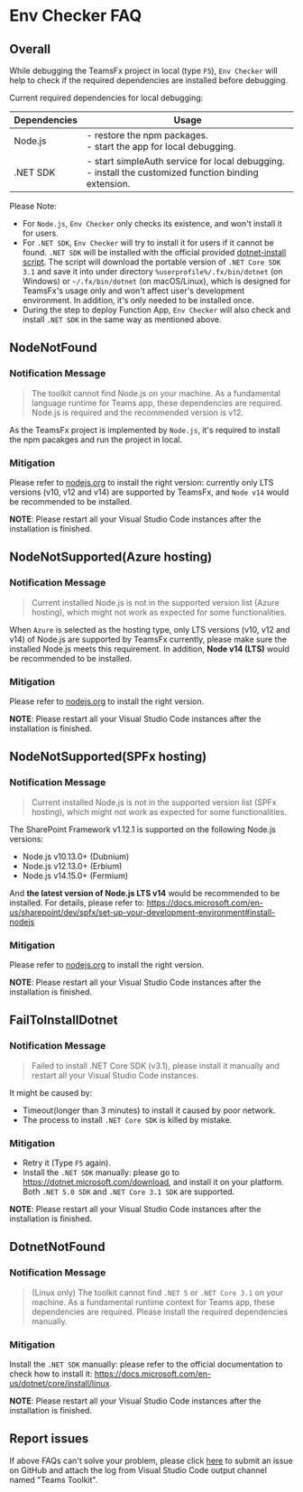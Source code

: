 # Env Checker FAQ

## Overall

While debugging the TeamsFx project in local (type `F5`), `Env Checker` will help to check if the required dependencies are installed before debugging.

Current required dependencies for local debugging:

| Dependencies | Usage |
| - | - |
| Node.js | - restore the npm packages.<br>- start the app for local debugging.|
| .NET SDK | - start simpleAuth service for local debugging.<br> - install the customized function binding extension.|

Please Note:
- For `Node.js`, `Env Checker` only checks its existence, and won't install it for users.
- For `.NET SDK`, `Env Checker` will try to install it for users if it cannot be found. `.NET SDK` will be installed with the official provided [dotnet-install script](https://docs.microsoft.com/en-us/dotnet/core/tools/dotnet-install-script). The script will download the portable version of `.NET Core SDK 3.1` and save it into under directory `%userprofile%/.fx/bin/dotnet` (on Windows) or `~/.fx/bin/dotnet` (on macOS/Linux), which is designed for TeamsFx's usage only and won't affect user's development environment. In addition, it's only needed to be installed once.
- During the step to deploy Function App, `Env Checker` will also check and install `.NET SDK` in the same way as mentioned above.

## NodeNotFound
### Notification Message
> The toolkit cannot find Node.js on your machine. As a fundamental language runtime for Teams app, these dependencies are required. Node.js is required and the recommended version is v12.

As the TeamsFx project is implemented by `Node.js`, it's required to install the npm pacakges and run the project in local. 

### Mitigation
Please refer to [nodejs.org](https://nodejs.org/) to install the right version: currently only LTS versions (v10, v12 and v14) are supported by TeamsFx, and `Node v14` would be recommended to be installed.

**NOTE**: Please restart all your Visual Studio Code instances after the installation is finished.

## NodeNotSupported(Azure hosting)
### Notification Message

> Current installed Node.js is not in the supported version list (Azure hosting), which might not work as expected for some functionalities.

When `Azure` is selected as the hosting type, only LTS versions (v10, v12 and v14) of Node.js are supported by TeamsFx currently, please make sure the installed Node.js meets this requirement. In addition, **Node v14 (LTS)** would be recommended to be installed.

### Mitigation
Please refer to [nodejs.org](https://nodejs.org/) to install the right version.

**NOTE**: Please restart all your Visual Studio Code instances after the installation is finished.

## NodeNotSupported(SPFx hosting)
### Notification Message
> Current installed Node.js is not in the supported version list (SPFx hosting), which might not work as expected for some functionalities.
  
The SharePoint Framework v1.12.1 is supported on the following Node.js versions:
- Node.js v10.13.0+ (Dubnium)
- Node.js v12.13.0+ (Erbium)
- Node.js v14.15.0+ (Fermium) 
 
And **the latest version of Node.js LTS v14** would be recommended to be installed. For details, please refer to: https://docs.microsoft.com/en-us/sharepoint/dev/spfx/set-up-your-development-environment#install-nodejs

### Mitigation
Please refer to [nodejs.org](https://nodejs.org/) to install the right version.

**NOTE**: Please restart all your Visual Studio Code instances after the installation is finished.

## FailToInstallDotnet
### Notification Message
> Failed to install .NET Core SDK (v3.1), please install it manually and restart all your Visual Studio Code instances.

It might be caused by:
* Timeout(longer than 3 minutes) to install it caused by poor network.
* The process to install `.NET Core SDK` is killed by mistake.

### Mitigation
* Retry it (Type `F5` again).
* Install the `.NET SDK` manually: please go to https://dotnet.microsoft.com/download, and install it on your platform. Both `.NET 5.0 SDK` and `.NET Core 3.1 SDK` are supported.

**NOTE**: Please restart all your Visual Studio Code instances after the installation is finished.

## DotnetNotFound 
### Notification Message
> (Linux only) The toolkit cannot find `.NET 5` or `.NET Core 3.1` on your machine. As a fundamental runtime context for Teams app, these dependencies are required. Please install the required dependencies manually.

### Mitigation
Install the `.NET SDK` manually: please refer to the official documentation to check how to install it: https://docs.microsoft.com/en-us/dotnet/core/install/linux.

**NOTE**: Please restart all your Visual Studio Code instances after the installation is finished.

## Report issues 

If above FAQs can't solve your problem, please click [here](https://github.com/OfficeDev/TeamsFx/issues/new) to submit an issue on GitHub and attach the log from Visual Studio Code output channel named "Teams Toolkit".
